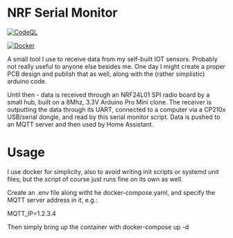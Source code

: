 # NRF Serial Monitor

[![CodeQL](https://github.com/bpetrikovics/nrf-serial-monitor/actions/workflows/codeql-analysis.yml/badge.svg)](https://github.com/bpetrikovics/nrf-serial-monitor/actions/workflows/codeql-analysis.yml)

[![Docker](https://github.com/bpetrikovics/nrf-serial-monitor/actions/workflows/docker-image.yml/badge.svg)](https://github.com/bpetrikovics/nrf-serial-monitor/actions/workflows/cdocker-image.yml)


A small tool I use to receive data from my self-built IOT sensors. Probably not really useful to
anyone else besides me. One day I might create a proper PCB design and publish that as well, along
with the (rather simplistic) arduino code.

Until then - data is received through an NRF24L01 SPI radio board by a small hub, built on a 8Mhz, 3.3V
Arduino Pro Mini clone. The receiver is outputting the data through its UART, connected to a computer
via a CP210x USB/serial dongle, and read by this serial monitor script.  Data is pushed to an MQTT
server and then used by Home Assistant.

# Usage

I use docker for simplicity, also to avoid writing init scripts or systemd unit files; but the script
of course just runs fine on its own as well.

Create an .env file along witht he docker-compose.yaml, and specify the MQTT server address in it, e.g.:

MQTT_IP=1.2.3.4

Then simply bring up the container with docker-compose up -d
